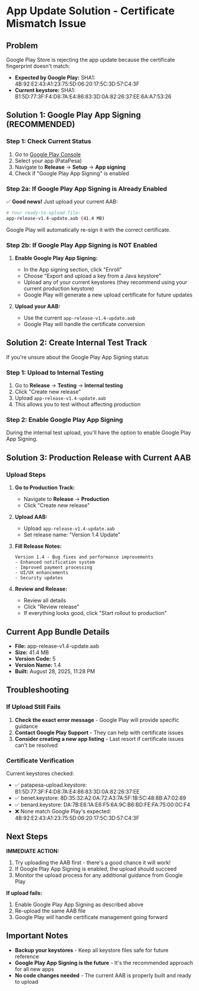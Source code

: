 # App Update Solution - Certificate Mismatch Issue

## Problem
Google Play Store is rejecting the app update because the certificate fingerprint doesn't match:
- **Expected by Google Play:** SHA1: 4B:92:E2:43:A1:23:75:5D:06:20:17:5C:3D:57:C4:3F
- **Current keystore:** SHA1: B1:5D:77:3F:F4:D8:7A:E4:86:83:3D:0A:82:26:37:EE:6A:A7:53:26

## Solution 1: Google Play App Signing (RECOMMENDED)

### Step 1: Check Current Status
1. Go to [Google Play Console](https://play.google.com/console)
2. Select your app (PataPesa)
3. Navigate to **Release** → **Setup** → **App signing**
4. Check if "Google Play App Signing" is enabled

### Step 2a: If Google Play App Signing is Already Enabled
✅ **Good news!** Just upload your current AAB:
```bash
# Your ready-to-upload file:
app-release-v1.4-update.aab (41.4 MB)
```
Google Play will automatically re-sign it with the correct certificate.

### Step 2b: If Google Play App Signing is NOT Enabled
1. **Enable Google Play App Signing:**
   - In the App signing section, click "Enroll"
   - Choose "Export and upload a key from a Java keystore"
   - Upload any of your current keystores (they recommend using your current production keystore)
   - Google Play will generate a new upload certificate for future updates

2. **Upload your AAB:**
   - Use the current `app-release-v1.4-update.aab`
   - Google Play will handle the certificate conversion

## Solution 2: Create Internal Test Track

If you're unsure about the Google Play App Signing status:

### Step 1: Upload to Internal Testing
1. Go to **Release** → **Testing** → **Internal testing**
2. Click "Create new release"
3. Upload `app-release-v1.4-update.aab`
4. This allows you to test without affecting production

### Step 2: Enable Google Play App Signing
During the internal test upload, you'll have the option to enable Google Play App Signing.

## Solution 3: Production Release with Current AAB

### Upload Steps
1. **Go to Production Track:**
   - Navigate to **Release** → **Production**
   - Click "Create new release"

2. **Upload AAB:**
   - Upload `app-release-v1.4-update.aab`
   - Set release name: "Version 1.4 Update"

3. **Fill Release Notes:**
   ```
   Version 1.4 - Bug fixes and performance improvements
   - Enhanced notification system
   - Improved payment processing
   - UI/UX enhancements
   - Security updates
   ```

4. **Review and Release:**
   - Review all details
   - Click "Review release"
   - If everything looks good, click "Start rollout to production"

## Current App Bundle Details
- **File:** app-release-v1.4-update.aab
- **Size:** 41.4 MB
- **Version Code:** 5
- **Version Name:** 1.4
- **Built:** August 28, 2025, 11:28 PM

## Troubleshooting

### If Upload Still Fails
1. **Check the exact error message** - Google Play will provide specific guidance
2. **Contact Google Play Support** - They can help with certificate issues
3. **Consider creating a new app listing** - Last resort if certificate issues can't be resolved

### Certificate Verification
Current keystores checked:
- ✅ patapesa-upload.keystore: B1:5D:77:3F:F4:D8:7A:E4:86:83:3D:0A:82:26:37:EE
- ✅ benet.keystore: 8D:35:32:A2:0A:72:A3:7A:5F:1B:5C:48:8B:A7:02:89
- ✅ benard.keystore: DA:7B:E6:1A:E6:F5:6A:9C:B6:BD:FE:FA:75:00:0C:F4
- ❌ None match Google Play's expected: 4B:92:E2:43:A1:23:75:5D:06:20:17:5C:3D:57:C4:3F

## Next Steps

**IMMEDIATE ACTION:**
1. Try uploading the AAB first - there's a good chance it will work!
2. If Google Play App Signing is enabled, the upload should succeed
3. Monitor the upload process for any additional guidance from Google Play

**If upload fails:**
1. Enable Google Play App Signing as described above
2. Re-upload the same AAB file
3. Google Play will handle certificate management going forward

## Important Notes
- **Backup your keystores** - Keep all keystore files safe for future reference
- **Google Play App Signing is the future** - It's the recommended approach for all new apps
- **No code changes needed** - The current AAB is properly built and ready to upload
